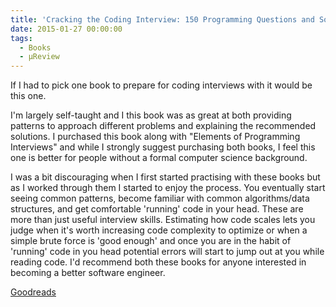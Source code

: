 ```yaml
---
title: 'Cracking the Coding Interview: 150 Programming Questions and Solutions'
date: 2015-01-27 00:00:00
tags:
  - Books
  - μReview
---
```

If I had to pick one book to prepare for coding interviews with it would be this one.

I'm largely self-taught and I this book was as great at both providing patterns to approach different problems and explaining the recommended solutions. I purchased this book along with "Elements of Programming Interviews" and while I strongly suggest purchasing both books, I feel this one is better for people without a formal computer science background.

I was a bit discouraging when I first started practising with these books but as I worked through them I started to enjoy the process. You eventually start seeing common patterns, become familiar with common algorithms/data structures, and get comfortable 'running' code in your head. These are more than just useful interview skills. Estimating how code scales lets you judge when it's worth increasing code complexity to optimize or when a simple brute force is 'good enough' and once you are in the habit of 'running' code in you head potential errors will start to jump out at you while reading code. I'd recommend both these books for anyone interested in becoming a better software engineer.

[Goodreads](https://www.goodreads.com/book/show/12544648-cracking-the-coding-interview?utm_medium=api&amp;utm_source=blog_book)
